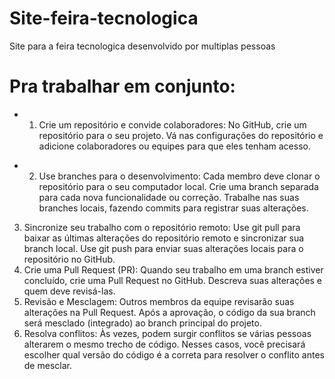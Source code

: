 # Site-feira-tecnologica
Site para a feira tecnologica desenvolvido por multiplas pessoas


# Pra trabalhar em conjunto:
+ 1. Crie um repositório e convide colaboradores:
No GitHub, crie um repositório para o seu projeto. 
Vá nas configurações do repositório e adicione colaboradores ou equipes para que eles tenham acesso. 
* 2. Use branches para o desenvolvimento:
Cada membro deve clonar o repositório para o seu computador local. 
Crie uma branch separada para cada nova funcionalidade ou correção. 
Trabalhe nas suas branches locais, fazendo commits para registrar suas alterações. 
3. Sincronize seu trabalho com o repositório remoto: 
Use git pull para baixar as últimas alterações do repositório remoto e sincronizar sua branch local.
Use git push para enviar suas alterações locais para o repositório no GitHub.
4. Crie uma Pull Request (PR): 
Quando seu trabalho em uma branch estiver concluído, crie uma Pull Request no GitHub.
Descreva suas alterações e quem deve revisá-las.
5. Revisão e Mesclagem:
Outros membros da equipe revisarão suas alterações na Pull Request. 
Após a aprovação, o código da sua branch será mesclado (integrado) ao branch principal do projeto. 
6. Resolva conflitos: 
Às vezes, podem surgir conflitos se várias pessoas alterarem o mesmo trecho de código.
Nesses casos, você precisará escolher qual versão do código é a correta para resolver o conflito antes de mesclar.
